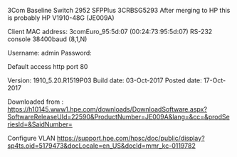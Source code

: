 

3Com Baseline Switch 2952 SFPPlus 3CRBSG5293 After merging to HP this is probably HP V1910-48G (JE009A)

Client MAC address: 3comEuro_95:5d:07 (00:24:73:95:5d:07) RS-232 console 38400baud (8,1,N)

Username: admin Password:

Default access http port 80

Version: 1910_5.20.R1519P03 Build date: 03-Oct-2017 Posted date: 17-Oct-2017

Downloaded from : https://h10145.www1.hpe.com/downloads/DownloadSoftware.aspx?SoftwareReleaseUId=22590&ProductNumber=JE009A&lang=&cc=&prodSeriesId=&SaidNumber=

Configure VLAN https://support.hpe.com/hpsc/doc/public/display?sp4ts.oid=5179473&docLocale=en_US&docId=mmr_kc-0119782
